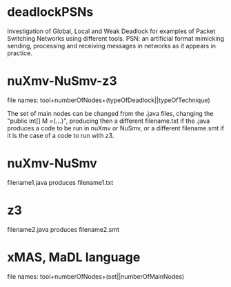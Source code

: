 # deadlockPSNs
Investigation of Global, Local and Weak Deadlock for examples of Packet Switching Networks using different tools.
PSN: an artificial format mimicking sending, processing and receiving messages in networks as it appears in practice.

# nuXmv-NuSmv-z3
file names: tool+numberOfNodes+(typeOfDeadlock||typeOfTechnique)

The set of main nodes can be changed from the .java files, changing the "public int[] M ={...}", producing then a different filename.txt
if the .java produces a code to be run in nuXmv or NuSmv, or a different filename.smt if it is the case of a code to run with z3.

# nuXmv-NuSmv
filename1.java produces filename1.txt

# z3
filename2.java produces filename2.smt

# xMAS, MaDL language
file names: tool+numberOfNodes+(set||numberOfMainNodes)

